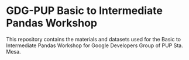# GDG-PUP Basic to Intermediate Pandas Workshop 
This repository contains the materials and datasets used for the Basic to Intermediate Pandas Workshop for Google Developers Group of PUP Sta. Mesa. 

